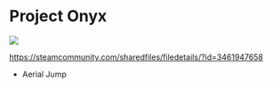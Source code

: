 # Project Onyx

![](https://images.steamusercontent.com/ugc/10804385160000497/22B35E6FF14E8243799A8ADD14C402594AFB7CD3/)

https://steamcommunity.com/sharedfiles/filedetails/?id=3461947658

- Aerial Jump
